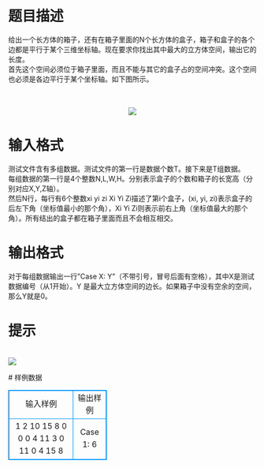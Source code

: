 # 

 
 # 题目描述 
<p>
给出一个长方体的箱子，还有在箱子里面的N个长方体的盒子，箱子和盒子的各个边都是平行于某个三维坐标轴。现在要求你找出其中最大的立方体空间，输出它的长度。<br>首先这个空间必须位于箱子里面，而且不能与其它的盒子占的空间冲突。这个空间也必须是各边平行于某个坐标轴。如下图所示。<br><br><br><center><img src="/source/joyoi/tyvj-2991/img/aHR0cDovL3d3dy5qb3lvaS5jbi9wcm9ibGVtL3R5dmotMjk5MS9wcm9ibGVtc19pbWFnZXMvMzYwMC90LmJtcA==.bmp"></img></center></p> 

 
 # 输入格式 
<p>
测试文件含有多组数据。测试文件的第一行是数据个数T。接下来是T组数据。<br>每组数据的第一行是4个整数N,L,W,H。分别表示盒子的个数和箱子的长宽高（分别对应X,Y,Z轴）。<br>然后N行，每行有6个整数xi yi zi Xi Yi Zi描述了第i个盒子，(xi, yi, zi)表示盒子的后左下角（坐标值最小的那个角），Xi Yi Zi则表示前右上角（坐标值最大的那个角）。所有结出的盒子都在箱子里面而且不会相互相交。<br></p> 

 
 # 输出格式 
<p>
对于每组数据输出一行”Case X: Y”（不带引号，冒号后面有空格），其中X是测试数据编号（从1开始）。Y 是最大立方体空间的边长。如果箱子中没有空余的空间，那么Y就是0。</p> 

 
 # 提示 
<p>
<br><left><img src="/source/joyoi/tyvj-2991/img/aHR0cDovL3d3dy5qb3lvaS5jbi9wcm9ibGVtL3R5dmotMjk5MS9wcm9ibGVtc19pbWFnZXMvMzYwMC90Mi5ibXA=.bmp"></img></left></p> 
# 样例数据
<style>
        table,table tr th, table tr td { border:1px solid #0094ff; }
        table { width: 200px; min-height: 25px; line-height: 25px; text-align: center; border-collapse: collapse;}   
    </style>
<table>
	<tr>
		<td>输入样例</td>
		<td>输出样例</td>
	</tr>
<tr><td>1
2 10 15 8
0 0 0 4 11 3
0 11 0 4 15 8
</td><td>Case 1: 6</td></tr></table>
